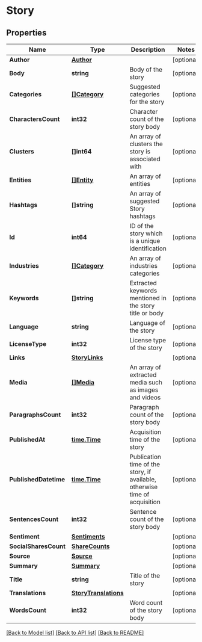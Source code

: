 # Story

## Properties

Name | Type | Description | Notes
------------ | ------------- | ------------- | -------------
**Author** | [**Author**](Author.md) |  | [optional] 
**Body** | **string** | Body of the story | [optional] 
**Categories** | [**[]Category**](Category.md) | Suggested categories for the story | [optional] 
**CharactersCount** | **int32** | Character count of the story body | [optional] 
**Clusters** | **[]int64** | An array of clusters the story is associated with | [optional] 
**Entities** | [**[]Entity**](Entity.md) | An array of entities | [optional] 
**Hashtags** | **[]string** | An array of suggested Story hashtags | [optional] 
**Id** | **int64** | ID of the story which is a unique identification | [optional] 
**Industries** | [**[]Category**](Category.md) | An array of industries categories | [optional] 
**Keywords** | **[]string** | Extracted keywords mentioned in the story title or body | [optional] 
**Language** | **string** | Language of the story | [optional] 
**LicenseType** | **int32** | License type of the story | [optional] 
**Links** | [**StoryLinks**](StoryLinks.md) |  | [optional] 
**Media** | [**[]Media**](Media.md) | An array of extracted media such as images and videos | [optional] 
**ParagraphsCount** | **int32** | Paragraph count of the story body | [optional] 
**PublishedAt** | [**time.Time**](time.Time.md) | Acquisition time of the story | [optional] 
**PublishedDatetime** | [**time.Time**](time.Time.md) | Publication time of the story, if available, otherwise time of acquisition | [optional] 
**SentencesCount** | **int32** | Sentence count of the story body | [optional] 
**Sentiment** | [**Sentiments**](Sentiments.md) |  | [optional] 
**SocialSharesCount** | [**ShareCounts**](ShareCounts.md) |  | [optional] 
**Source** | [**Source**](Source.md) |  | [optional] 
**Summary** | [**Summary**](Summary.md) |  | [optional] 
**Title** | **string** | Title of the story | [optional] 
**Translations** | [**StoryTranslations**](StoryTranslations.md) |  | [optional] 
**WordsCount** | **int32** | Word count of the story body | [optional] 

[[Back to Model list]](../README.md#documentation-for-models) [[Back to API list]](../README.md#documentation-for-api-endpoints) [[Back to README]](../README.md)



